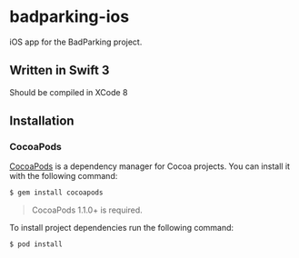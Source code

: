 # badparking-ios
iOS app for the BadParking project.


## Written in Swift 3
Should be compiled in XCode 8

## Installation

### CocoaPods

[CocoaPods](http://cocoapods.org) is a dependency manager for Cocoa projects. You can install it with the following command:

```bash
$ gem install cocoapods
```

> CocoaPods 1.1.0+ is required.

To install project dependencies run the following command:

```bash
$ pod install
```
